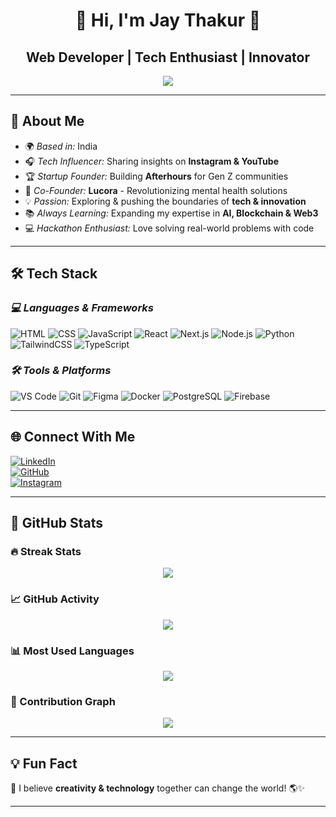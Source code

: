 <div align="center">
  <h1>🚀 Hi, I'm Jay Thakur 👋</h1>
  <h2>Web Developer | Tech Enthusiast | Innovator</h2>
</div>

<p align="center">
  <img src="https://readme-typing-svg.herokuapp.com?font=Fira+Code&pause=1000&color=4EFDED&center=true&vCenter=true&width=500&lines=Web+Dev+%7C+UI%2FUX+%7C+JavaScript+%7C+AI%2FML;Software+Developer+%7C+Tech+Influencer;Always+building+something+new!+🚀" />
</p>

---

## 🚀 About Me  

- 🌍 *Based in:* India  
- 🎧 *Tech Influencer:* Sharing insights on **Instagram & YouTube**  
- 🏆 *Startup Founder:* Building **Afterhours** for Gen Z communities  
- 🌿 *Co-Founder:* **Lucora** - Revolutionizing mental health solutions  
- 💡 *Passion:* Exploring & pushing the boundaries of **tech & innovation**  
- 📚 *Always Learning:* Expanding my expertise in **AI, Blockchain & Web3**  
- 💻 *Hackathon Enthusiast:* Love solving real-world problems with code  

---

## 🛠 Tech Stack  

### *💻 Languages & Frameworks*
![HTML](https://img.shields.io/badge/HTML5-E34F26?style=flat-square&logo=html5&logoColor=white)
![CSS](https://img.shields.io/badge/CSS3-1572B6?style=flat-square&logo=css3&logoColor=white)
![JavaScript](https://img.shields.io/badge/JavaScript-F7DF1E?style=flat-square&logo=javascript&logoColor=black)
![React](https://img.shields.io/badge/React-61DAFB?style=flat-square&logo=react&logoColor=black)
![Next.js](https://img.shields.io/badge/Next.js-000000?style=flat-square&logo=next.js&logoColor=white)
![Node.js](https://img.shields.io/badge/Node.js-339933?style=flat-square&logo=node.js&logoColor=white)
![Python](https://img.shields.io/badge/Python-3776AB?style=flat-square&logo=python&logoColor=white)
![TailwindCSS](https://img.shields.io/badge/TailwindCSS-38B2AC?style=flat-square&logo=tailwind-css&logoColor=white)
![TypeScript](https://img.shields.io/badge/TypeScript-007ACC?style=flat-square&logo=typescript&logoColor=white)

### *🛠 Tools & Platforms*
![VS Code](https://img.shields.io/badge/VS_Code-007ACC?style=flat-square&logo=visual-studio-code&logoColor=white)
![Git](https://img.shields.io/badge/Git-F05032?style=flat-square&logo=git&logoColor=white)
![Figma](https://img.shields.io/badge/Figma-F24E1E?style=flat-square&logo=figma&logoColor=white)
![Docker](https://img.shields.io/badge/Docker-2496ED?style=flat-square&logo=docker&logoColor=white)
![PostgreSQL](https://img.shields.io/badge/PostgreSQL-336791?style=flat-square&logo=postgresql&logoColor=white)
![Firebase](https://img.shields.io/badge/Firebase-FFCA28?style=flat-square&logo=firebase&logoColor=white)

---

## 🌐 Connect With Me  

[![LinkedIn](https://img.shields.io/badge/LinkedIn-%230077B5.svg?style=flat-square&logo=linkedin&logoColor=white)](https://www.linkedin.com/in/jay-thakur308)  
[![GitHub](https://img.shields.io/badge/GitHub-181717?style=flat-square&logo=github&logoColor=white)](https://github.com/Deadbhaiya)  
[![Instagram](https://img.shields.io/badge/Instagram-E4405F?style=flat-square&logo=instagram&logoColor=white)](https://www.instagram.com/jay_.stfu)  

---

## 🌊 GitHub Stats  

### 🔥 Streak Stats  
<p align="center">
  <img src="https://github-readme-streak-stats.herokuapp.com/?user=Deadbhaiya&theme=dark&hide_border=false" />
</p>

### 📈 GitHub Activity  
<p align="center">
  <img src="https://github-readme-stats.vercel.app/api?username=Deadbhaiya&theme=dark&hide_border=false&include_all_commits=true&count_private=true" />
</p>

### 📊 Most Used Languages  
<p align="center">
  <img src="https://github-readme-stats.vercel.app/api/top-langs/?username=Deadbhaiya&theme=dark&hide_border=false&include_all_commits=true&count_private=true&layout=compact" />
</p>

### 🚀 Contribution Graph  
<p align="center">
  <img src="https://github-readme-activity-graph.cyclic.app/graph?username=Deadbhaiya&theme=dracula&hide_border=true&area=true" />
</p>

---

## 💡 Fun Fact  
🔹 I believe **creativity & technology** together can change the world! 🌎✨  

---

<!-- Proudly created by Jay Thakur ❤ -->
